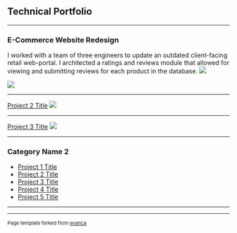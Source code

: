 ## Technical Portfolio

---

### E-Commerce Website Redesign 

I worked with a team of three engineers to update an outdated client-facing retail web-portal.  I architected a ratings and reviews module that allowed for viewing and submitting reviews for each product in the database.
<img src="https://media.giphy.com/media/6TFeyshhBSyLvsqmMD/giphy.gif"/>

<img src="https://media.giphy.com/media/cIeewUTHjMjmcHMML8/giphy.gif"/>

---
[Project 2 Title](/pdf/sample_presentation.pdf)
<img src="images/dummy_thumbnail.jpg?raw=true"/>

---
[Project 3 Title](http://example.com/)
<img src="images/dummy_thumbnail.jpg?raw=true"/>

---

### Category Name 2

- [Project 1 Title](http://example.com/)
- [Project 2 Title](http://example.com/)
- [Project 3 Title](http://example.com/)
- [Project 4 Title](http://example.com/)
- [Project 5 Title](http://example.com/)

---




---
<p style="font-size:11px">Page template forked from <a href="https://github.com/evanca/quick-portfolio">evanca</a></p>
<!-- Remove above link if you don't want to attibute -->
